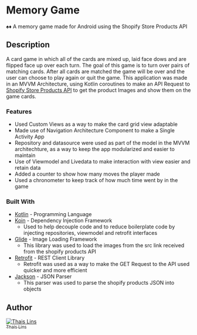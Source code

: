 # Memory Game

♠️♦️ A memory game made for Android using the Shopify Store Products API

## Description

  A card game in which all of the cards are mixed up, laid face dows and are flipped face up over each turn. The goal of this game is to turn over pairs of matching cards. After all cards are matched the game will be over and the user can choose to play again or quit the game. This application was made in an MVVM Architecture, using Kotlin coroutines to make an API Request to [Shopify Store Products API](https://shopicruit.myshopify.com/admin/products.json?page=1&access_token=c32313df0d0ef512ca64d5b336a0d7c6) to get the product Images and show them on the game cards.


### Features
* Used Custom Views as a way to make the card grid view adaptable
* Made use of Navigation Architecture Component to make a Single Activity App
* Repository and datasource were used as part of the model in the MVVM architechture,
as a way to keep the app modularized and easier to maintain
* Use of Viewmodel and Livedata to make interaction with view easier and retain data
* Added a counter to show how many moves the player made
* Used a chronometer to keep track of how much time went by in the game


### Built With

* [Kotlin](http://kotlinlang.org/) - Programming Language
* [Koin](https://insert-koin.io) - Dependency Injection Framework
  * Used to help decouple code and to reduce boilerplate code by injecting 
  repositories, viewmodel and retrofit interfaces
* [Glide](https://bumptech.github.io/glide/) - Image Loading Framework
  * This library was used to load the images from the src link received from the
  shopify products API
* [Retrofit](https://square.github.io/retrofit/) - REST Client Library
  * Retrofit was used as a way to make the GET Request to the API used quicker
  and more efficient
* [Jackson](https://github.com/FasterXML/jackson-core) - JSON Parser
  * This parser was used to parse the shopify products JSON into objects

## Author

[![Thais Lins](https://avatars.githubusercontent.com/thaislins?s=100)<br /><sub>Thais Lins</sub>](https://github.com/thaislins) 
